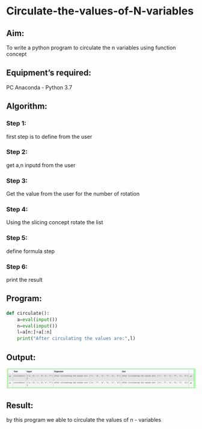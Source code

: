 # Circulate-the-values-of-N-variables
## Aim:
To write a python program to circulate the n variables using function concept
## Equipment’s required:
PC
Anaconda - Python 3.7
## Algorithm: 
### Step 1: 
first step is to define from the user    
### Step 2: 
get a,n inputd from the user
### Step 3: 
Get the value from the user for the number of rotation
### Step 4: 
Using the slicing concept rotate the list

### Step 5:
define formula step 
### Step 6: 
print the result
## Program:
```python
def circulate():
    a=eval(input())
    n=eval(input())
    l=a[n:]+a[:n]
    print("After circulating the values are:",l)
```

## Output:
![output](112.png)
## Result:
by this program we able to circulate the values of n - variables